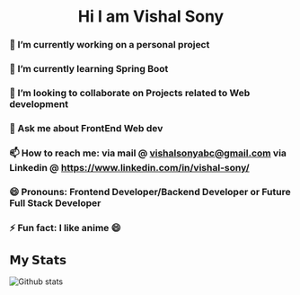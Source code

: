 <h1 align= "center"> Hi I am Vishal Sony </h1>

<!-- ## Hi there 👋 -->

### 🔭 I’m currently working on a personal project 
### 🌱 I’m currently learning Spring Boot
### 👯 I’m looking to collaborate on Projects related to Web development
### 💬 Ask me about FrontEnd Web dev
### 📫 How to reach me: via mail @ vishalsonyabc@gmail.com via Linkedin @ https://www.linkedin.com/in/vishal-sony/
### 😄 Pronouns: Frontend Developer/Backend Developer or Future Full Stack Developer
### ⚡ Fun fact: I like anime 😄


## 𝗠𝘆 𝗦𝘁𝗮𝘁𝘀

![Github stats](https://github-readme-stats.vercel.app/api?username=Vishal-Sony&show_icons=true&hide_border=false&theme=tokyonight)
